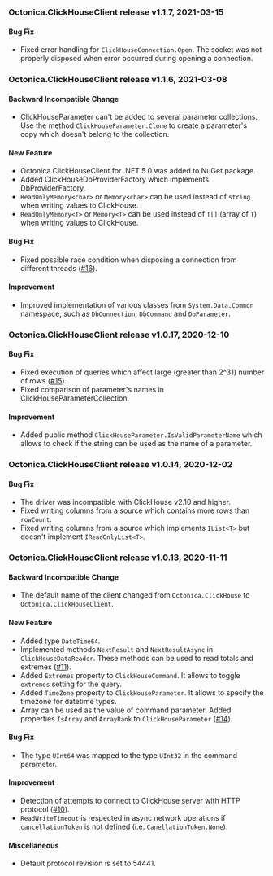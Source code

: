 ### Octonica.ClickHouseClient release v1.1.7, 2021-03-15

#### Bug Fix

* Fixed error handling for `ClickHouseConnection.Open`. The socket was not properly disposed when error occurred during opening a connection.

### Octonica.ClickHouseClient release v1.1.6, 2021-03-08

#### Backward Incompatible Change

* ClickHouseParameter can't be added to several parameter collections. Use the method `ClickHouseParameter.Clone` to create a parameter's copy which doesn't belong to the collection.

#### New Feature

* Octonica.ClickHouseClient for .NET 5.0 was added to NuGet package.
* Added ClickHouseDbProviderFactory which implements DbProviderFactory.
* `ReadOnlyMemory<char>` or `Memory<char>` can be used instead of `string` when writing values to ClickHouse.
* `ReadOnlyMemory<T>` or `Memory<T>` can be used instead of `T[]` (array of `T`) when writing values to ClickHouse.

#### Bug Fix

* Fixed possible race condition when disposing a connection from different threads ([#16](https://github.com/Octonica/ClickHouseClient/issues/16)).

#### Improvement

* Improved implementation of various classes from `System.Data.Common` namespace, such as `DbConnection`, `DbCommand` and `DbParameter`.

### Octonica.ClickHouseClient release v1.0.17, 2020-12-10

#### Bug Fix

* Fixed execution of queries which affect large (greater than 2^31) number of rows ([#15](https://github.com/Octonica/ClickHouseClient/issues/15)).
* Fixed comparison of parameter's names in ClickHouseParameterCollection.

#### Improvement

* Added public method `ClickHouseParameter.IsValidParameterName` which allows to check if the string can be used as the name of a parameter.

### Octonica.ClickHouseClient release v1.0.14, 2020-12-02

#### Bug Fix

* The driver was incompatible with ClickHouse v2.10 and higher.
* Fixed writing columns from a source which contains more rows than `rowCount`.
* Fixed writing columns from a source which implements `IList<T>` but doesn't implement `IReadOnlyList<T>`.

### Octonica.ClickHouseClient release v1.0.13, 2020-11-11

#### Backward Incompatible Change

* The default name of the client changed from `Octonica.ClickHouse` to `Octonica.ClickHouseClient`.

#### New Feature

* Added type `DateTime64`.
* Implemented methods `NextResult` and `NextResultAsync` in `ClickHouseDataReader`. These methods can be used to read totals and extremes ([#11](https://github.com/Octonica/ClickHouseClient/issues/11)).
* Added `Extremes` property to `ClickHouseCommand`. It allows to toggle `extremes` setting for the query.
* Added `TimeZone` property to `ClickHouseParameter`. It allows to specify the timezone for datetime types.
* Array can be used as the value of command parameter. Added properties `IsArray` and `ArrayRank` to `ClickHouseParameter` ([#14](https://github.com/Octonica/ClickHouseClient/issues/14)).

#### Bug Fix

* The type `UInt64` was mapped to the type `UInt32` in the command parameter.

#### Improvement

* Detection of attempts to connect to ClickHouse server with HTTP protocol ([#10](https://github.com/Octonica/ClickHouseClient/issues/10)).
* `ReadWriteTimeout` is respected in async network operations if `cancellationToken` is not defined (i.e. `CanellationToken.None`).

#### Miscellaneous

* Default protocol revision is set to 54441.
